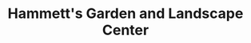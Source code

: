 ---
title: "Hammett's Garden and Landscape Center"
url: /lacey-township/hammetts-garden-and-landscape-center/
shop: Garten-Center
---
